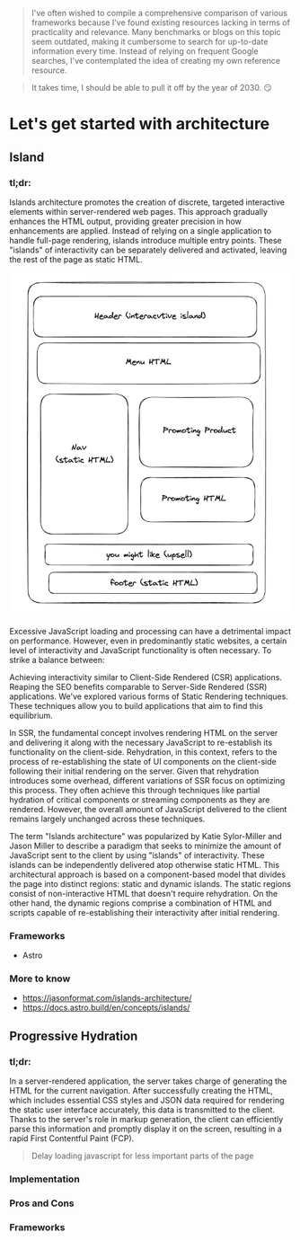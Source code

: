 > I've often wished to compile a comprehensive comparison of various frameworks because I've found existing resources lacking in terms of practicality and relevance. Many benchmarks or blogs on this topic seem outdated, making it cumbersome to search for up-to-date information every time. Instead of relying on frequent Google searches, I've contemplated the idea of creating my own reference resource. 

> It takes time, I should be able to pull it off by the year of 2030. :smirk:


# Let's get started with architecture

## Island
### tl;dr:
Islands architecture promotes the creation of discrete, targeted interactive elements within server-rendered web pages. This approach gradually enhances the HTML output, providing greater precision in how enhancements are applied. Instead of relying on a single application to handle full-page rendering, islands introduce multiple entry points. These "islands" of interactivity can be separately delivered and activated, leaving the rest of the page as static HTML.

![Island](images/island.png)

Excessive JavaScript loading and processing can have a detrimental impact on performance. However, even in predominantly static websites, a certain level of interactivity and JavaScript functionality is often necessary. To strike a balance between:

Achieving interactivity similar to Client-Side Rendered (CSR) applications.
Reaping the SEO benefits comparable to Server-Side Rendered (SSR) applications.
We've explored various forms of Static Rendering techniques. These techniques allow you to build applications that aim to find this equilibrium.

In SSR, the fundamental concept involves rendering HTML on the server and delivering it along with the necessary JavaScript to re-establish its functionality on the client-side. Rehydration, in this context, refers to the process of re-establishing the state of UI components on the client-side following their initial rendering on the server. Given that rehydration introduces some overhead, different variations of SSR focus on optimizing this process. They often achieve this through techniques like partial hydration of critical components or streaming components as they are rendered. However, the overall amount of JavaScript delivered to the client remains largely unchanged across these techniques.

The term "Islands architecture" was popularized by Katie Sylor-Miller and Jason Miller to describe a paradigm that seeks to minimize the amount of JavaScript sent to the client by using "islands" of interactivity. These islands can be independently delivered atop otherwise static HTML. This architectural approach is based on a component-based model that divides the page into distinct regions: static and dynamic islands. The static regions consist of non-interactive HTML that doesn't require rehydration. On the other hand, the dynamic regions comprise a combination of HTML and scripts capable of re-establishing their interactivity after initial rendering.

### Frameworks
* Astro

### More to know
* https://jasonformat.com/islands-architecture/
* https://docs.astro.build/en/concepts/islands/

## Progressive Hydration
### tl;dr:
In a server-rendered application, the server takes charge of generating the HTML for the current navigation. After successfully creating the HTML, which includes essential CSS styles and JSON data required for rendering the static user interface accurately, this data is transmitted to the client. Thanks to the server's role in markup generation, the client can efficiently parse this information and promptly display it on the screen, resulting in a rapid First Contentful Paint (FCP).

> Delay loading javascript for less important parts of the page

### Implementation

### Pros and Cons

### Frameworks